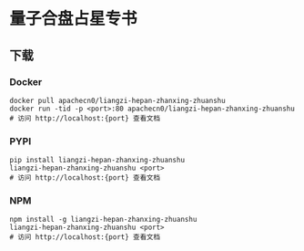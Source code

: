 # 量子合盘占星专书

## 下载

### Docker

```
docker pull apachecn0/liangzi-hepan-zhanxing-zhuanshu
docker run -tid -p <port>:80 apachecn0/liangzi-hepan-zhanxing-zhuanshu
# 访问 http://localhost:{port} 查看文档
```

### PYPI

```
pip install liangzi-hepan-zhanxing-zhuanshu
liangzi-hepan-zhanxing-zhuanshu <port>
# 访问 http://localhost:{port} 查看文档
```

### NPM

```
npm install -g liangzi-hepan-zhanxing-zhuanshu
liangzi-hepan-zhanxing-zhuanshu <port>
# 访问 http://localhost:{port} 查看文档
```